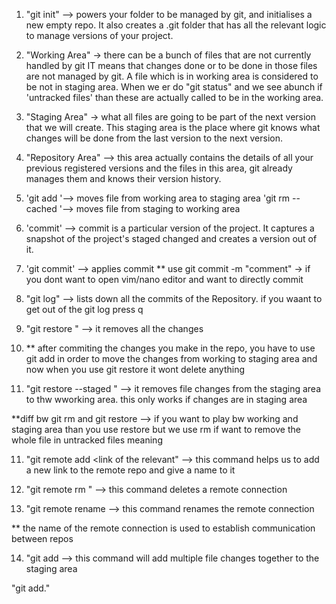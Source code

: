 
1. "git init" --> powers your folder to be managed by git, and initialises a new empty repo. 
It also creates a .git folder that has all the relevant logic to manage versions of your project.

2. "Working Area" -> there can be a bunch of files that are not currently handled by git
IT means that changes done or to be done in those files are not managed by git. A file which is in working 
area is considered to be not in staging area. When we er do "git status"
and we see abunch if 'untracked files' than these are actually called to be in the working area.

3. "Staging Area" -> what all files are going to be part of the next version that we will create.
This staging area is the place where git knows what changes will be done from the last version to the next version.

4. "Repository Area" --> this area actually contains the details of all your previous registered versions 
and the files in this area, git already manages them and knows their version history.

5. 'git add <file>'--> moves file from working area to staging area
'git rm --cached <file>'--> moves file from staging to working area

6. 'commit' --> commit is a particular version of the project. It captures a snapshot of the project's staged changed and creates a version out of it.

7. 'git commit' --> applies commit
** use git commit -m "comment" -> if you dont want to open vim/nano editor and want to directly commit


8. "git log" --> lists down all the commits of the Repository. if you waant
to get out of the git log press q


9. "git restore <file>" --> it removes all the changes 

10. ** after commiting the changes you make in the repo, you have to use git add <file> in order to move the changes from working to staging area and 
now when you use git restore <file> it wont delete anything

11. "git restore --staged <file>" --> it removes file changes from the staging area to thw wworking area.
this only works if changes are in staging area

**diff bw git rm and git restore --> if you want to play bw working and staging area than you use restore but we use rm if want to remove the whole file in untracked files meaning 


11. "git remote add <name of remote> <link of the relevant" -->  this command helps us to add a new link to the remote repo 
and give a name to it

12. "git remote rm <name of remote>" --> this command deletes a remote connection

13. "git remote rename <oldname> <rename> --> this command renames the remote connection

** the name of the remote connection is used to establish communication between repos


14. "git add <file1> <file2> <file3> --> this command will add multiple file changes together to the staging area


"git add."






